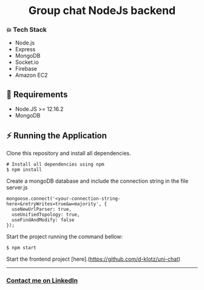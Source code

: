<h1 align="center">Group chat NodeJs backend</h1>

### :collision: Tech Stack

- Node.js
- Express
- MongoDB
- Socket.io
- Firebase
- Amazon EC2

## :electric_plug: Requirements

- Node.JS >= 12.16.2
- MongoDB

## :zap: Running the Application

Clone this repository and install all dependencies.

```shell
# Install all dependencies using npm
$ npm install
```

Create a mongoDB database and include the connection string in the file server.js

```
mongoose.connect('<your-connection-string-here>&retryWrites=true&w=majority', {
  useNewUrlParser: true,
  useUnifiedTopology: true,
  useFindAndModify: false
});

```

Start the project running the command bellow:

```shell
$ npm start
```
Start the frontend project [here].(https://github.com/d-klotz/uni-chat)

<hr />

### <a href="http://linkedin.com/in/danielfelipeklotz">Contact me on LinkedIn</a>
